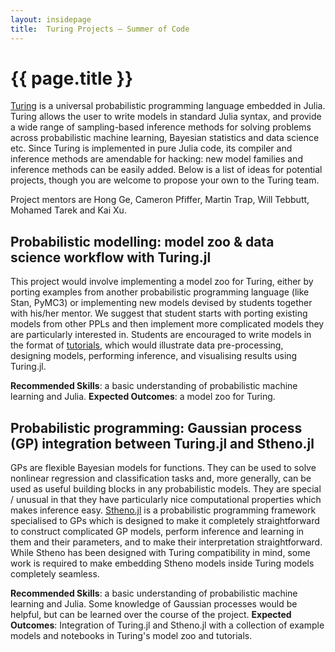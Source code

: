 ```yaml
---
layout: insidepage
title:  Turing Projects – Summer of Code
---
```


# {{ page.title }}

[Turing](http://turing.ml/) is a universal probabilistic programming language embedded in Julia. Turing allows the user to write models in standard Julia syntax, and provide a wide range of sampling-based inference methods for solving problems across probabilistic machine learning, Bayesian statistics and data science etc. Since Turing is implemented in pure Julia code, its compiler and inference methods are amendable for hacking: new model families and inference methods can be easily added. Below is a list of ideas for potential projects, though you are welcome to propose your own to the Turing team.

Project mentors are Hong Ge, Cameron Pfiffer, Martin Trap, Will Tebbutt, Mohamed Tarek and Kai Xu.

## Probabilistic modelling: model zoo & data science workflow with Turing.jl

This project would involve implementing a model zoo for Turing, either by porting examples from another probabilistic programming language (like Stan, PyMC3) or implementing new models devised by students together with his/her mentor. We suggest that student starts with porting existing models from other PPLs and then implement more complicated models they are particularly interested in.
Students are encouraged to write models in the format of [tutorials](https://github.com/TuringLang/TuringTutorials), which would illustrate data pre-processing, designing models, performing inference, and visualising results using Turing.jl.

**Recommended Skills**: a basic understanding of probabilistic machine learning and Julia.
**Expected Outcomes**: a model zoo for Turing.

## Probabilistic programming: Gaussian process (GP) integration between Turing.jl and Stheno.jl

GPs are flexible Bayesian models for functions. They can be used to solve nonlinear regression and classification tasks and, more generally, can be used as useful building blocks in any probabilistic models. They are special / unusual in that they have particularly nice computational properties which makes inference easy.
[Stheno.jl](https://github.com/willtebbutt/Stheno.jl) is a probabilistic programming framework specialised to GPs which is designed to make it completely straightforward to construct complicated GP models, perform inference and learning in them and their parameters, and to make their interpretation straightforward.
While Stheno has been designed with Turing compatibility in mind, some work is required to make embedding Stheno models inside Turing models completely seamless.

**Recommended Skills**: a basic understanding of probabilistic machine learning and Julia. Some knowledge of Gaussian processes would be helpful, but can be learned over the course of the project.
**Expected Outcomes**: Integration of Turing.jl and Stheno.jl with a collection of example models and notebooks in Turing's model zoo and tutorials.
